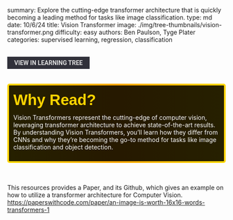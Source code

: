 summary: Explore the cutting-edge transformer architecture that is quickly becoming a leading method for tasks like image classification.
type: md
date: 10/6/24
title: Vision Transformer
image: ./img/tree-thumbnails/vision-transformer.png
difficulty: easy
authors: Ben Paulson, Tyge Plater
categories: supervised learning, regression, classification

<br>
<a href='/learning-tree?node=64' style='
    background-color: #31313a;
    color: gainsboro;
    padding: 6px 16px;
    border: none
    border-radius: 4px;
    text-transform: uppercase;
    font-family: "Roboto", sans-serif;
    font-size: 1em;
    font-weight: bold;
    cursor: pointer;
    text-decoration: none;
    display: inline-block;'
>
  View in Learning Tree
</a>

<br>
<br>
<br>

<div style='
  position: relative;
  padding: 10px; 
  border-radius: 5px;
  background-color: rgba(0, 0, 0, 0.85); 
  border: 4px solid transparent;
  background-image: linear-gradient(90deg, rgba(0, 0, 0, 0.85), rgba(0, 0, 0, 0.85)), linear-gradient(90deg, gold, orange, gold);
  background-origin: border-box;
  background-clip: padding-box, border-box;
'>

<svg width='200' height='50' style='display: block; margin-bottom: 5px;'>
  <text x='0' y='35' font-size='35' font-family='Arial' font-weight='bold' fill='gold'>
    Why Read?
    <animate attributeName='fill' values='gold; orange; gold' dur='3s' repeatCount='indefinite' />
  </text>
</svg>

<p style='color: white; margin-top: 2px;'>Vision Transformers represent the cutting-edge of computer vision, leveraging transformer architecture to achieve state-of-the-art results. By understanding Vision Transformers, you’ll learn how they differ from CNNs and why they’re becoming the go-to method for tasks like image classification and object detection.</p>

</div>

<br/>

<br/>

This resources provides a Paper, and its Github, which gives an example on how to utilize a transformer architecture for Computer Vision.
<br/>
<a href='https://paperswithcode.com/paper/an-image-is-worth-16x16-words-transformers-1' style='color: white'>
https://paperswithcode.com/paper/an-image-is-worth-16x16-words-transformers-1
</a>


